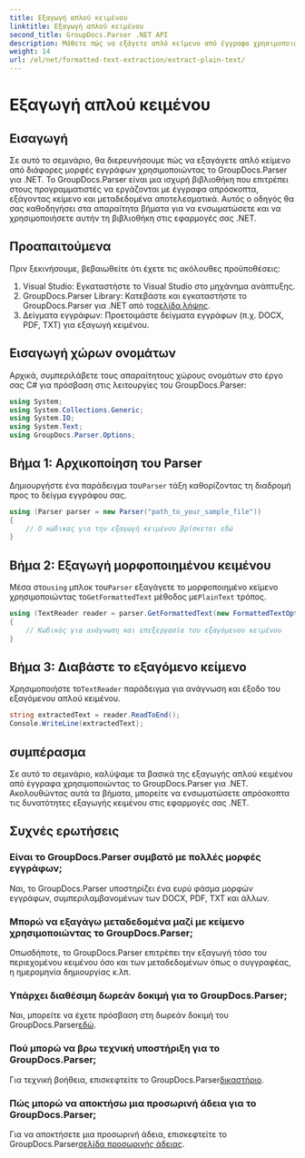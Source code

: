 ```yaml
---
title: Εξαγωγή απλού κειμένου
linktitle: Εξαγωγή απλού κειμένου
second_title: GroupDocs.Parser .NET API
description: Μάθετε πώς να εξάγετε απλό κείμενο από έγγραφα χρησιμοποιώντας το GroupDocs.Parser για .NET. Εύκολα βήματα για την ενσωμάτωση της εξαγωγής κειμένου στις εφαρμογές σας.
weight: 14
url: /el/net/formatted-text-extraction/extract-plain-text/
---
```


# Εξαγωγή απλού κειμένου

## Εισαγωγή
Σε αυτό το σεμινάριο, θα διερευνήσουμε πώς να εξαγάγετε απλό κείμενο από διάφορες μορφές εγγράφων χρησιμοποιώντας το GroupDocs.Parser για .NET. Το GroupDocs.Parser είναι μια ισχυρή βιβλιοθήκη που επιτρέπει στους προγραμματιστές να εργάζονται με έγγραφα απρόσκοπτα, εξάγοντας κείμενο και μεταδεδομένα αποτελεσματικά. Αυτός ο οδηγός θα σας καθοδηγήσει στα απαραίτητα βήματα για να ενσωματώσετε και να χρησιμοποιήσετε αυτήν τη βιβλιοθήκη στις εφαρμογές σας .NET.
## Προαπαιτούμενα
Πριν ξεκινήσουμε, βεβαιωθείτε ότι έχετε τις ακόλουθες προϋποθέσεις:
1. Visual Studio: Εγκαταστήστε το Visual Studio στο μηχάνημα ανάπτυξης.
2.  GroupDocs.Parser Library: Κατεβάστε και εγκαταστήστε το GroupDocs.Parser για .NET από το[σελίδα λήψης](https://releases.groupdocs.com/parser/net/).
3. Δείγματα εγγράφων: Προετοιμάστε δείγματα εγγράφων (π.χ. DOCX, PDF, TXT) για εξαγωγή κειμένου.

## Εισαγωγή χώρων ονομάτων
Αρχικά, συμπεριλάβετε τους απαραίτητους χώρους ονομάτων στο έργο σας C# για πρόσβαση στις λειτουργίες του GroupDocs.Parser:
```csharp
using System;
using System.Collections.Generic;
using System.IO;
using System.Text;
using GroupDocs.Parser.Options;
```
## Βήμα 1: Αρχικοποίηση του Parser
 Δημιουργήστε ένα παράδειγμα του`Parser` τάξη καθορίζοντας τη διαδρομή προς το δείγμα εγγράφου σας.
```csharp
using (Parser parser = new Parser("path_to_your_sample_file"))
{
    // Ο κώδικας για την εξαγωγή κειμένου βρίσκεται εδώ
}
```
## Βήμα 2: Εξαγωγή μορφοποιημένου κειμένου
 Μέσα στο`using` μπλοκ του`Parser` εξαγάγετε το μορφοποιημένο κείμενο χρησιμοποιώντας το`GetFormattedText` μέθοδος με`PlainText` τρόπος.
```csharp
using (TextReader reader = parser.GetFormattedText(new FormattedTextOptions(FormattedTextMode.PlainText)))
{
    // Κωδικός για ανάγνωση και επεξεργασία του εξαγόμενου κειμένου
}
```
## Βήμα 3: Διαβάστε το εξαγόμενο κείμενο
 Χρησιμοποιήστε το`TextReader` παράδειγμα για ανάγνωση και έξοδο του εξαγόμενου απλού κειμένου.
```csharp
string extractedText = reader.ReadToEnd();
Console.WriteLine(extractedText);
```

## συμπέρασμα
Σε αυτό το σεμινάριο, καλύψαμε τα βασικά της εξαγωγής απλού κειμένου από έγγραφα χρησιμοποιώντας το GroupDocs.Parser για .NET. Ακολουθώντας αυτά τα βήματα, μπορείτε να ενσωματώσετε απρόσκοπτα τις δυνατότητες εξαγωγής κειμένου στις εφαρμογές σας .NET.

## Συχνές ερωτήσεις
### Είναι το GroupDocs.Parser συμβατό με πολλές μορφές εγγράφων;
Ναι, το GroupDocs.Parser υποστηρίζει ένα ευρύ φάσμα μορφών εγγράφων, συμπεριλαμβανομένων των DOCX, PDF, TXT και άλλων.
### Μπορώ να εξαγάγω μεταδεδομένα μαζί με κείμενο χρησιμοποιώντας το GroupDocs.Parser;
Οπωσδήποτε, το GroupDocs.Parser επιτρέπει την εξαγωγή τόσο του περιεχομένου κειμένου όσο και των μεταδεδομένων όπως ο συγγραφέας, η ημερομηνία δημιουργίας κ.λπ.
### Υπάρχει διαθέσιμη δωρεάν δοκιμή για το GroupDocs.Parser;
 Ναι, μπορείτε να έχετε πρόσβαση στη δωρεάν δοκιμή του GroupDocs.Parser[εδώ](https://releases.groupdocs.com/).
### Πού μπορώ να βρω τεχνική υποστήριξη για το GroupDocs.Parser;
 Για τεχνική βοήθεια, επισκεφτείτε το GroupDocs.Parser[δικαστήριο](https://forum.groupdocs.com/c/parser/17).
### Πώς μπορώ να αποκτήσω μια προσωρινή άδεια για το GroupDocs.Parser;
 Για να αποκτήσετε μια προσωρινή άδεια, επισκεφτείτε το GroupDocs.Parser[σελίδα προσωρινής άδειας](https://purchase.groupdocs.com/temporary-license/).